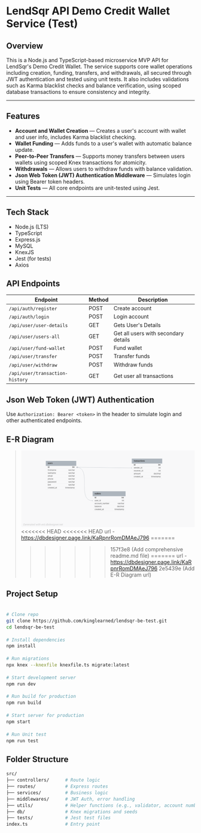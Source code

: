 # LendSqr API Demo Credit Wallet Service (Test)

## Overview

This is a Node.js and TypeScript-based microservice MVP API for LendSqr's Demo Credit Wallet. The service supports core wallet operations including creation, funding, transfers, and withdrawals, all secured through JWT authentication and tested using unit tests. It also includes validations such as Karma blacklist checks and balance verification, using scoped database transactions to ensure consistency and integrity.

---

## Features

- **Account and Wallet Creation** — Creates a user's account with wallet and user info, includes Karma blacklist checking.
- **Wallet Funding** — Adds funds to a user's wallet with automatic balance update.
- **Peer-to-Peer Transfers** — Supports money transfers between users wallets using scoped Knex transactions for atomicity.
- **Withdrawals** — Allows users to withdraw funds with balance validation.
- **Json Web Token (JWT) Authentication Middleware** — Simulates login using Bearer token headers.
- **Unit Tests** — All core endpoints are unit-tested using Jest.

---

## Tech Stack
- Node.js (LTS)
- TypeScript
- Express.js
- MySQL
- KnexJS
- Jest (for tests)
- Axios

## API Endpoints

| Endpoint | Method | Description |
| -------- | ------ | ----------- |
| `/api/auth/register` | POST | Create account |
| `/api/auth/login` | POST | Login account |
| `/api/user/user-details` | GET | Gets User's Details |
| `/api/user/users-all` | GET | Get all users with secondary details |
| `/api/user/fund-wallet` | POST | Fund wallet |
| `/api/user/transfer` | POST | Transfer funds |
| `/api/user/withdraw` | POST | Withdraw funds |
| `/api/user/transaction-history` | GET | Get user all transactions |

## Json Web Token (JWT) Authentication
Use `Authorization: Bearer <token>` in the header to simulate login and other authenticated endpoints.

## E-R Diagram
> ![ER Diagram](./ER_Diagram.png)
<<<<<<< HEAD
<<<<<<< HEAD
url - https://dbdesigner.page.link/KaRpnrRomDMAeJ796
=======
>>>>>>> 157f3e8 (Add comprehensive readme.md file)
=======
url - https://dbdesigner.page.link/KaRpnrRomDMAeJ796
>>>>>>> 2e5439e (Add E-R Diagram url)

## Project Setup
```bash

# Clone repo
git clone https://github.com/kinglearned/lendsqr-be-test.git
cd lendsqr-be-test

# Install dependencies
npm install

# Run migrations
npx knex --knexfile knexfile.ts migrate:latest

# Start development server
npm run dev

# Run build for production
npm run build

# Start server for production
npm start

# Run Unit test
npm run test
```

## Folder Structure
```bash
src/
├── controllers/      # Route logic
├── routes/           # Express routes
├── services/         # Business logic
├── middlewares/      # JWT Auth, error handling
├── utils/            # Helper functions (e.g., validator, account number generator)
├── db/               # Knex migrations and seeds
├── tests/            # Jest test files
index.ts              # Entry point
```
